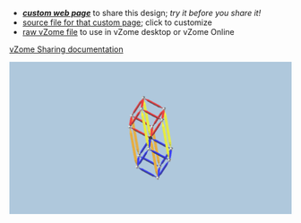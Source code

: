 
 - [***custom web page***][post] to share this design; *try it before you share it!*
 - [source file for that custom page][source]; click to customize
 - [raw vZome file][raw] to use in vZome desktop or vZome Online

[vZome Sharing documentation](https://vzome.github.io/vzome/sharing.html#how-it-works)

![Image](<symmetrical polar 4D hypercube.png>)


[post]: <https://ThynStyx.github.io/vzome-sharing/2021/12/14/symmetrical polar 4D hypercube-22-56-58.html>
[source]: <https://github.com/ThynStyx/vzome-sharing/edit/main/_posts/2021-12-14-symmetrical polar 4D hypercube-22-56-58.md>
[raw]: <https://raw.githubusercontent.com/ThynStyx/vzome-sharing/main/2021/12/14/22-56-58-symmetrical polar 4D hypercube/symmetrical polar 4D hypercube.vZome>